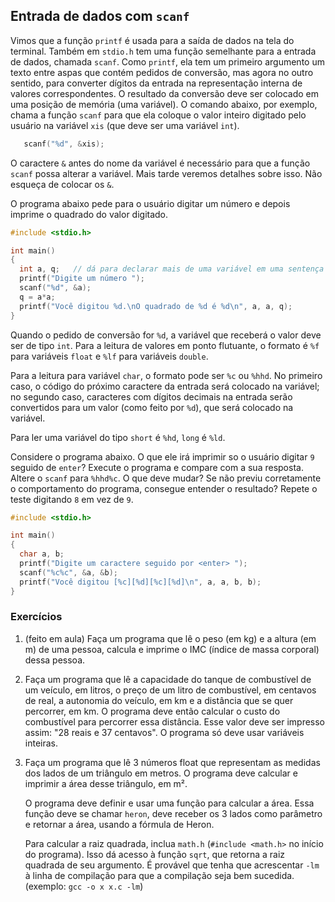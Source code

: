 ## Entrada de dados com `scanf`

Vimos que a função `printf` é usada para a saída de dados na tela do terminal.
Também em `stdio.h` tem uma função semelhante para a entrada de dados, chamada `scanf`.
Como `printf`, ela tem um primeiro argumento um texto entre aspas que contém pedidos de conversão, mas agora no outro sentido, para converter dígitos da entrada na representação interna de valores correspondentes.
O resultado da conversão deve ser colocado em uma posição de memória (uma variável).
O comando abaixo, por exemplo, chama a função `scanf` para que ela coloque o valor inteiro digitado pelo usuário na variável `xis` (que deve ser uma variável `int`).

```c
   scanf("%d", &xis);
```

O caractere `&` antes do nome da variável é necessário para que a função `scanf` possa alterar a variável. Mais tarde veremos detalhes sobre isso. Não esqueça de colocar os `&`.

O programa abaixo pede para o usuário digitar um número e depois imprime o quadrado do valor digitado.

```c
#include <stdio.h>

int main()
{
  int a, q;   // dá para declarar mais de uma variável em uma sentença
  printf("Digite um número ");
  scanf("%d", &a);
  q = a*a;
  printf("Você digitou %d.\nO quadrado de %d é %d\n", a, a, q);
}
```

Quando o pedido de conversão for `%d`, a variável que receberá o valor deve ser de tipo `int`.
Para a leitura de valores em ponto flutuante, o formato é `%f` para variáveis `float` e `%lf` para variáveis `double`.

Para a leitura para variável `char`, o formato pode ser `%c` ou `%hhd`. No primeiro caso, o código do próximo caractere da entrada será colocado na variável; no segundo caso, caracteres com dígitos decimais na entrada serão convertidos para um valor (como feito por `%d`), que será colocado na variável. 

Para ler uma variável do tipo `short` é `%hd`, `long` é `%ld`.

Considere o programa abaixo. O que ele irá imprimir so o usuário digitar `9` seguido de `enter`?
Execute o programa e compare com a sua resposta.
Altere o `scanf` para `%hhd%c`. O que deve mudar?
Se não previu corretamente o comportamento do programa, consegue entender o resultado?
Repete o teste digitando `8` em vez de `9`.
```c
#include <stdio.h>

int main()
{
  char a, b;
  printf("Digite um caractere seguido por <enter> ");
  scanf("%c%c", &a, &b);
  printf("Você digitou [%c][%d][%c][%d]\n", a, a, b, b);
}
```

### Exercícios

1. (feito em aula) Faça um programa que lê o peso (em kg) e a altura (em m) de uma pessoa, calcula e imprime o IMC (índice de massa corporal) dessa pessoa.
2. Faça um programa que lê a capacidade do tanque de combustível de um veículo, em litros, o preço de um litro de combustível, em centavos de real, a autonomia do veículo, em km e a distância que se quer percorrer, em km.
   O programa deve então calcular o custo do combustível para percorrer essa distância.
   Esse valor deve ser impresso assim: "28 reais e 37 centavos".
   O programa só deve usar variáveis inteiras.
3. Faça um programa que lê 3 números float que representam as medidas dos lados de um triângulo em metros.
   O programa deve calcular e imprimir a área desse triângulo, em m².

   O programa deve definir e usar uma função para calcular a área.
   Essa função deve se chamar `heron`, deve receber os 3 lados como parâmetro e retornar a área, usando a fórmula de Heron.

   Para calcular a raiz quadrada, inclua `math.h` (`#include <math.h>` no início do programa). Isso dá acesso à função `sqrt`, que retorna a raiz quadrada de seu argumento.
   É provável que tenha que acrescentar `-lm` à linha de compilação para que a compilação seja bem sucedida. (exemplo: `gcc -o x x.c -lm`)
